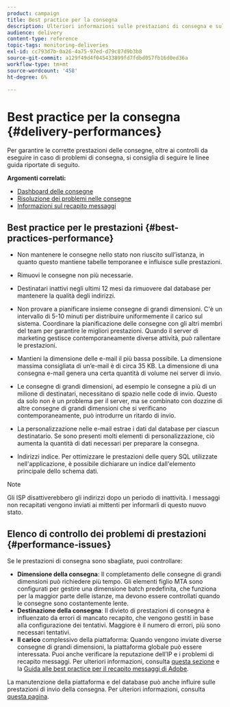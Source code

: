 ```yaml
---
product: campaign
title: Best practice per la consegna
description: Ulteriori informazioni sulle prestazioni di consegna e sulle best practice.
audience: delivery
content-type: reference
topic-tags: monitoring-deliveries
exl-id: cc793d7b-0a26-4a75-97ed-d79c87d9b3b8
source-git-commit: a129f49d4f045433899fd7fdbd057fb16d0ed36a
workflow-type: tm+mt
source-wordcount: '458'
ht-degree: 6%

---
```


# Best practice per la consegna {#delivery-performances}

Per garantire le corrette prestazioni delle consegne, oltre ai controlli da eseguire in caso di problemi di consegna, si consiglia di seguire le linee guida riportate di seguito.

**Argomenti correlati:**

* [Dashboard delle consegne](delivery-dashboard.md)
* [Risoluzione dei problemi nelle consegne](delivery-troubleshooting.md)
* [Informazioni sul recapito messaggi](about-deliverability.md)

## Best practice per le prestazioni {#best-practices-performance}

* Non mantenere le consegne nello stato non riuscito sull’istanza, in quanto questo mantiene tabelle temporanee e influisce sulle prestazioni.

* Rimuovi le consegne non più necessarie.

* Destinatari inattivi negli ultimi 12 mesi da rimuovere dal database per mantenere la qualità degli indirizzi.

* Non provare a pianificare insieme consegne di grandi dimensioni. C&#39;è un intervallo di 5-10 minuti per distribuire uniformemente il carico sul sistema. Coordinare la pianificazione delle consegne con gli altri membri del team per garantire le migliori prestazioni. Quando il server di marketing gestisce contemporaneamente diverse attività, può rallentare le prestazioni.

* Mantieni la dimensione delle e-mail il più bassa possibile. La dimensione massima consigliata di un’e-mail è di circa 35 KB. La dimensione di una consegna e-mail genera una certa quantità di volume nei server di invio.

* Le consegne di grandi dimensioni, ad esempio le consegne a più di un milione di destinatari, necessitano di spazio nelle code di invio. Questo da solo non è un problema per il server, ma se combinato con dozzine di altre consegne di grandi dimensioni che si verificano contemporaneamente, può introdurre un ritardo di invio.

* La personalizzazione nelle e-mail estrae i dati dal database per ciascun destinatario. Se sono presenti molti elementi di personalizzazione, ciò aumenta la quantità di dati necessari per preparare la consegna.

* Indirizzi indice. Per ottimizzare le prestazioni delle query SQL utilizzate nell&#39;applicazione, è possibile dichiarare un indice dall&#39;elemento principale dello schema dati.

>[!NOTE]
>
>Gli ISP disattiverebbero gli indirizzi dopo un periodo di inattività. I messaggi non recapitati vengono inviati ai mittenti per informarli di questo nuovo stato.

## Elenco di controllo dei problemi di prestazioni {#performance-issues}

Se le prestazioni di consegna sono sbagliate, puoi controllare:

* **Dimensione della consegna**: Il completamento delle consegne di grandi dimensioni può richiedere più tempo. Gli elementi figlio MTA sono configurati per gestire una dimensione batch predefinita, che funziona per la maggior parte delle istanze, ma devono essere controllati quando le consegne sono costantemente lente.
* **Destinazione della consegna**: Il divieto di prestazioni di consegna è influenzato da errori di mancato recapito, che vengono gestiti in base alla configurazione dei tentativi. Maggiore è il numero di errori, più sono necessari tentativi.
* **Il carico** complessivo della piattaforma: Quando vengono inviate diverse consegne di grandi dimensioni, la piattaforma globale può essere interessata. Puoi anche verificare la reputazione dell’IP e i problemi di recapito messaggi. Per ulteriori informazioni, consulta [questa sezione](about-deliverability.md) e la [Guida alle best practice per il recapito messaggi di Adobe](https://experienceleague.adobe.com/docs/deliverability-learn/deliverability-best-practice-guide/introduction.html?lang=it).

La manutenzione della piattaforma e del database può anche influire sulle prestazioni di invio della consegna. Per ulteriori informazioni, consulta [questa pagina](../../production/using/database-performances.md).
